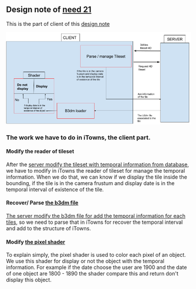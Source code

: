 ## Design note of [need 21](https://github.com/MEPP-team/RICT/blob/master/Doc/Devel/Needs/Need021.md)


This is the part of client of this [design note](https://github.com/MEPP-team/RICT/blob/master/Doc/Devel/Design/DesignNote017.md)

![](images/PartieClient2.png)

### The work we have to do in iTowns, the client part.

#### Modify the reader of tileset

After the [server modify the tileset with temporal information from database](https://github.com/MEPP-team/RICT/blob/master/Doc/Devel/Design/DesignNote017.md#modify-the-api-of-building-server-to-retrieve-this-temporal-information-from-the-database), we have to modify in iTowns the reader of tileset for manage the temporal information. When we do that, we can know if we display the tile inside the bounding, if the tile is in the camera frustum and display date is in the temporal interval of existence of the tile.

#### Recover/ Parse [the b3dm file](https://github.com/AnalyticalGraphicsInc/3d-tiles/tree/master/TileFormats/Batched3DModel)

[The server modify the b3dm file for add the temporal information for each tiles](https://github.com/MEPP-team/RICT/blob/master/Doc/Devel/Design/DesignNote017.md#add-the-temporal-information-into-the-tiles), so we need to parse that in iTowns for recover the temporal interval and add to the structure of iTowns.

#### Modify [the pixel shader](https://en.wikipedia.org/wiki/Shader) 

To explain simply, the pixel shader is used to color each pixel of an object. We use this shader for display or not the object with the temporal information. 
For example if the date choose the user are 1900 and the date of one object are 1800 - 1890 the shader compare this and return don't display this object.
